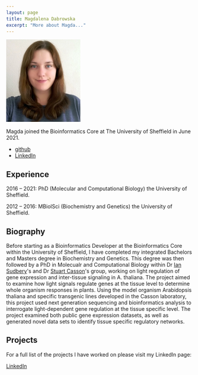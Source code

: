 ```yaml
---
layout: page
title: Magdalena Dabrowska
excerpt: "More about Magda..."
---
```


![Magda](../images/magda.jpg)

Magda joined the Bioinformatics Core at The University of Sheffield in June 2021.

- [github](https://github.com/mbdabrowska1)
- [LinkedIn](https://www.linkedin.com/in/magdalena-dabrowska-20906692/)

## Experience

2016 – 2021: PhD (Molecular and Computational Biology) the University of Sheffield.

2012 – 2016: MBiolSci (Biochemistry and Genetics) the University of Sheffield. 

## Biography

Before starting as a Bioinformatics Developer at the Bioinformatics Core within the University of Sheffield, I have completed my integrated Bachelors and Masters degree in Biochemistry and Genetics. This degree was then followed by a PhD in Molecualr and Computational Biology within Dr [Ian Sudbery](https://www.sudlab.co.uk/team-1/ian-sudbery)'s and Dr [Stuart Casson](https://www.sheffield.ac.uk/biosciences/people/mbb-staff/academic/stuart-casson)'s group, working on light regulation of gene expression and inter-tissue signaling in A. thaliana. The project aimed to examine how light signals regulate genes at the tissue level to determine whole organism responses in plants. Using the model organism Arabidopsis thaliana and specific transgenic lines developed in the Casson laboratory, this project used next generation sequencing and bioinformatics analysis to interrogate light-dependent gene regulation at the tissue specific level. The project examined both public gene expression datasets, as well as generated novel data sets to identify tissue specific regulatory networks. 

## Projects

For a full list of the projects I have worked on please visit my LinkedIn page:

[LinkedIn](https://www.linkedin.com/in/magdalena-dabrowska-20906692/)
